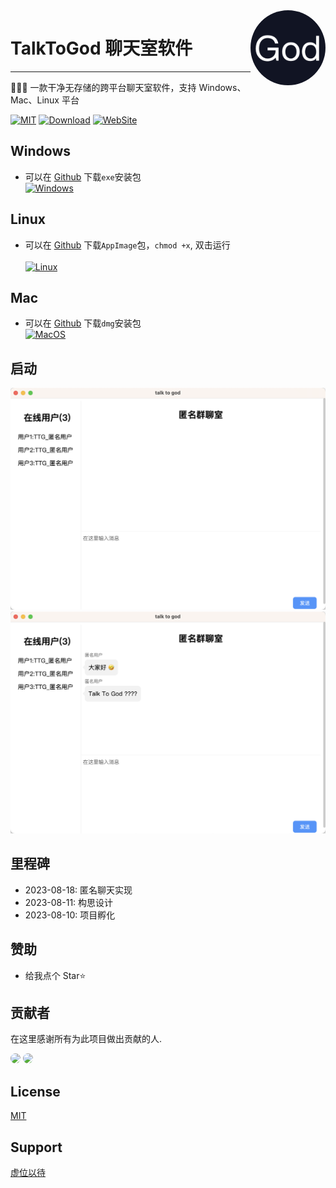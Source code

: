 <img align="right" width="120" src="./docs/static/logo.png" style="border-radius: 50%;">

# TalkToGod 聊天室软件

<hr/>

🚀🚀🚀 一款干净无存储的跨平台聊天室软件，支持 Windows、Mac、Linux 平台

[![MIT](https://img.shields.io/badge/license-MIT-000000.svg)](LICENSE)
[![Download](https://img.shields.io/badge/Download-v0.0.1-blue)](https://github.com/codingkits/talktogod/releases)
[![WebSite](https://img.shields.io/badge/WebSite-talktogod.cn-blue)](http://www.talktogod.cn)

## Windows

- 可以在 [Github](https://github.com/codingkits/talktogod/releases) 下载`exe`安装包
  <br/>[![Windows](https://img.shields.io/badge/Download-talktogod.exe-blue)](https://github.com/codingkits/talktogod/releases)

## Linux

- 可以在 [Github](https://github.com/codingkits/talktogod/releases) 下载`AppImage`包，`chmod +x`, 双击运行  
  <br/>[![Linux](https://img.shields.io/badge/Download-talktogod.AppImage-blue)](https://github.com/codingkits/talktogod/releases)

## Mac

- 可以在 [Github](https://github.com/codingkits/talktogod/releases) 下载`dmg`安装包
  <br/>[![MacOS](https://img.shields.io/badge/Download-talktogod.dmg-blue)](https://github.com/codingkits/talktogod/releases)

## 启动

![首页](./docs/static/samples/index_v001.png)
![聊天](./docs/static/samples/chatting_v001.png)

## 里程碑

- 2023-08-18: 匿名聊天实现
- 2023-08-11: 构思设计
- 2023-08-10: 项目孵化

## 赞助

- 给我点个 Star⭐

## 贡献者

在这里感谢所有为此项目做出贡献的人.

<img src="https://avatars.githubusercontent.com/u/118234494?s=64&v=4" style="border-radius: 50%;">
<img src="https://avatars.githubusercontent.com/u/62085336?s=64&v=4" style="border-radius: 50%;">

## License

[MIT](LICENSE)

## Support

[虚位以待](nobody)
